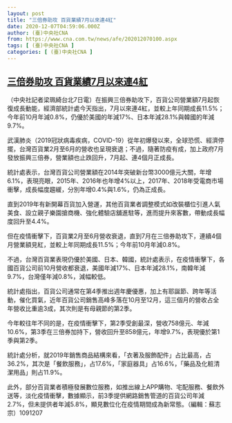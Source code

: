 ```yaml
---
layout: post
title: "三倍券助攻 百貨業績7月以來連4紅"
date: 2020-12-07T04:59:06.000Z
author: (臺)中央社CNA
from: https://www.cna.com.tw/news/afe/202012070100.aspx
tags: [ (臺)中央社CNA ]
categories: [ (臺)中央社CNA ]
---
```

<!--1607317146000-->
[三倍券助攻 百貨業績7月以來連4紅](https://www.cna.com.tw/news/afe/202012070100.aspx)
------

<div>
<div></div><div class="paragraph"><p>（中央社記者梁珮綺台北7日電）在振興三倍券助攻下，百貨公司營業額7月起恢復成長動能，經濟部統計處今天指出，7月以來連4紅，並較上年同期成長11.5%；今年前10月年減0.8%，仍優於美國的年減17%、日本年減28.1%與韓國的年減9.7%。</p><p>武漢肺炎（2019冠狀病毒疾病，COVID-19）從年初爆發以來，全球恐慌、經濟停擺，台灣百貨業2月至6月的營收也呈現衰退；不過，隨著防疫有成，加上政府7月發放振興三倍券，營業額也止跌回升，7月起、連4個月正成長。</p><p>統計處表示，台灣百貨公司營業額在2014年突破新台幣3000億元大關，年增6.1%，表現亮眼，2015年、2016年也年增4%以上，2017年、2018年受電商市場衝擊，成長幅度趨緩，分別年增0.4%與1.6%，仍為正成長。</p><p>直到2019年有新開幕百貨加入營運，其他百貨業者調整模式如改裝櫃位引進人氣美食、設立親子樂園搶商機、強化體驗店舖進駐等，進而提升來客數，帶動成長幅度回升至4.4%。</p><p>但在疫情衝擊下，百貨業2月至6月營收衰退，直到7月在三倍券助攻下，連續4個月營業額見紅，並較上年同期成長11.5%；今年前10月年減0.8%。</p><p>不過，台灣百貨業表現仍優於美國、日本、韓國，統計處表示，在疫情衝擊下，各國百貨公司前10月營收都衰退，美國年減17%、日本年減28.1%，南韓年減9.7%，台灣僅年減0.8%，減幅較低。</p><p>統計處指出，百貨公司通常在第4季推出週年慶優惠，加上有耶誕節、跨年等活動，催化買氣，近年百貨公司銷售高峰多落在10月至12月，這三個月的營收占全年營收比重逾3成，其次則是有母親節的第2季。</p><p>今年較往年不同的是，在疫情衝擊下，第2季受創最深，營收758億元、年減10.6%，第3季在三倍券加持下，營收回升至858億元，年增9.7%，表現優於第1季與第2季。</p><p>統計處分析，就2019年銷售商品結構來看，「衣著及服飾配件」占比最高，占36.2%，其次是「餐飲服務」，占17.6%，「家庭器具」占16.6%，「藥品及化粧清潔用品」則占11.9%。</p><p>此外，部分百貨業者積極發展數位服務，如推出線上APP購物、宅配服務、餐飲外送等，淡化疫情衝擊，數據顯示，前3季提供網路銷售管道的百貨公司年減2.7%，但未提供者年減5.8%，顯見數位化在疫情期間成為新常態。（編輯：蘇志宗）1091207</p></div>
</div>
